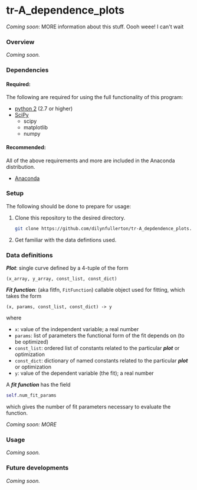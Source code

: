 # tr-A_dependence_plots
_Coming soon_: MORE information about this stuff. Oooh weee! I can't wait

### Overview
_Coming soon._

### Dependencies

#### Required:
The following are required for using the full functionality of this program:

* [python 2](https://www.python.org/downloads) (2.7 or higher)
* [SciPy](https://www.scipy.org/install.html)
  * scipy
  * matplotlib
  * numpy

#### Recommended:
All of the above requirements and more are included in the Anaconda
distribution.

* [Anaconda](https://www.continuum.io/downloads)

### Setup
The following should be done to prepare for usage:

1. Clone this repository to the desired directory.

    ```bash
    git clone https://github.com/dilynfullerton/tr-A_depdendence_plots.git
    ```
2. Get familiar with the data defintions used.

### Data definitions
**_Plot_**: single curve defined by a 4-tuple of the form

```
(x_array, y_array, const_list, const_dict)
```


**_Fit function_**: (aka fitfn, `FitFunction`) callable object used for
fitting, which takes the form

```
(x, params, const_list, const_dict) -> y
```
where
* `x`: value of the independent variable; a real number
* `params`: list of parameters the functional form of the fit
depends on \(to be optimized\)
* `const_list`: ordered list of constants related to the particular
**_plot_** or optimization
* `const_dict`: dictionary of named constants related to the
particular **_plot_** or optimization
* `y`: value of the dependent variable (the fit); a real number

A **_fit function_** has the field
```python
self.num_fit_params
```
which gives the number of fit parameters necessary to evaluate the
function.

_Coming soon: MORE_
	
### Usage
_Coming soon._

### Future developments
_Coming soon._
